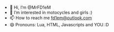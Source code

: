 - 👋 Hi, I’m @MrFD1eM
- 👀 I’m interested in motocycles and girls :)
- 📫 How to reach me fd1em@outlook.com
- 😄 Pronouns: Lua, HTML, Javascripts and YOU :D

<!---
MrFD1eM/MrFD1eM is a ✨ special ✨ repository because its `README.md` (this file) appears on your GitHub profile.
You can click the Preview link to take a look at your changes.
--->
